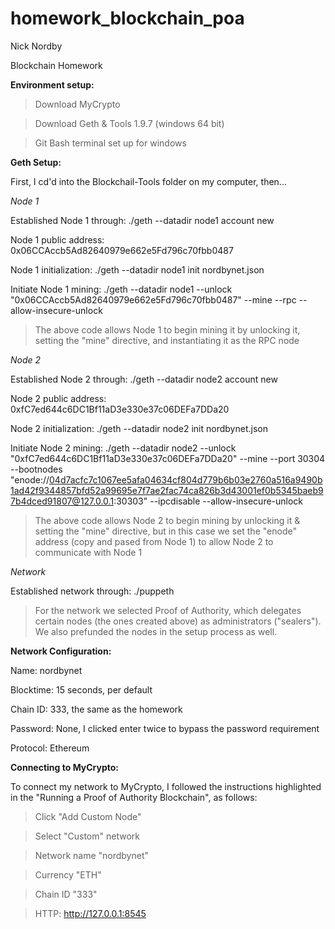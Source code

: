 # homework_blockchain_poa

Nick Nordby

Blockchain Homework


**Environment setup:**

> Download MyCrypto

> Download Geth & Tools 1.9.7 (windows 64 bit)
 
> Git Bash terminal set up for windows


**Geth Setup:**

First, I cd'd into the Blockchail-Tools folder on my computer, then...


*Node 1*

Established Node 1 through: ./geth --datadir node1 account new

Node 1 public address: 0x06CCAccb5Ad82640979e662e5Fd796c70fbb0487

Node 1 initialization: ./geth --datadir node1 init nordbynet.json

Initiate Node 1 mining: ./geth --datadir node1 --unlock "0x06CCAccb5Ad82640979e662e5Fd796c70fbb0487" --mine --rpc --allow-insecure-unlock

> The above code allows Node 1 to begin mining it by unlocking it, setting the "mine" directive, and instantiating it as the RPC node


*Node 2*

Established Node 2 through: ./geth --datadir node2 account new

Node 2 public address: 0xfC7ed644c6DC1Bf11aD3e330e37c06DEFa7DDa20

Node 2 initialization: ./geth --datadir node2 init nordbynet.json

Initiate Node 2 mining: ./geth --datadir node2 --unlock "0xfC7ed644c6DC1Bf11aD3e330e37c06DEFa7DDa20" --mine --port 30304 --bootnodes "enode://04d7acfc7c1067ee5afa04634cf804d779b6b03e2760a516a9490b1ad42f9344857bfd52a99695e7f7ae2fac74ca826b3d43001ef0b5345baeb97b4dced91807@127.0.0.1:30303" --ipcdisable --allow-insecure-unlock

> The above code allows Node 2 to begin mining by unlocking it & setting the "mine" directive, but in this case we set the "enode" address (copy and pased from Node 1) to allow Node 2 to communicate with Node 1


*Network*

Established network through: ./puppeth

> For the network we selected Proof of Authority, which delegates certain nodes (the ones created above) as administrators ("sealers"). We also prefunded the nodes in the setup process as well. 


**Network Configuration:**

Name: nordbynet

Blocktime: 15 seconds, per default

Chain ID: 333, the same as the homework

Password: None, I clicked enter twice to bypass the password requirement

Protocol: Ethereum

**Connecting to MyCrypto:**

To connect my network to MyCrypto, I followed the instructions highlighted in the "Running a Proof of Authority Blockchain", as follows:

> Click "Add Custom Node"

> Select "Custom" network

> Network name "nordbynet"

> Currency "ETH"

> Chain ID "333"

> HTTP: http://127.0.0.1:8545








